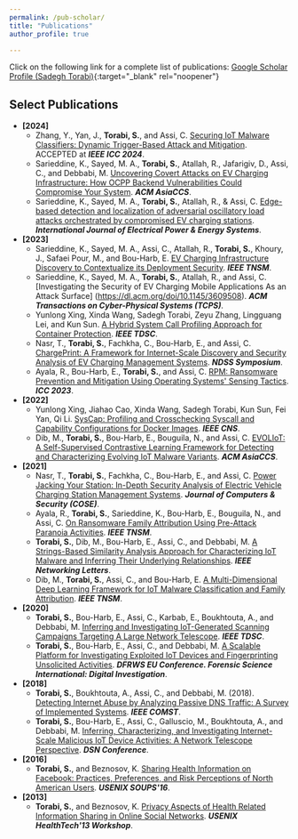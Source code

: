 ```yaml
---
permalink: /pub-scholar/
title: "Publications"
author_profile: true

---
```

<!-- ## Google Scholar Profile (Sadegh Torabi) -->
Click on the following link for a complete list of publications:
[Google Scholar Profile (Sadegh Torabi)](https://scholar.google.com/citations?user=sHaylg0AAAAJ&hl=en){:target="_blank" rel="noopener"}

## Select Publications
* **[2024]**
    * Zhang, Y., Yan, J., **Torabi, S.**, and Assi, C. [Securing IoT Malware Classifiers: Dynamic Trigger-Based Attack and Mitigation](). ACCEPTED at **_IEEE ICC 2024_**. 
    * Sarieddine, K., Sayed, M. A., **Torabi, S.**, Atallah, R., Jafarigiv, D., Assi, C., and Debbabi, M. [Uncovering Covert Attacks on EV Charging Infrastructure: How OCPP Backend Vulnerabilities Could Compromise Your System](https://www.researchgate.net/publication/377183224_Uncovering_Covert_Attacks_on_EV_Charging_Infrastructure_How_OCPP_Backend_Vulnerabilities_Could_Compromise_Your_System). **_ACM AsiaCCS_**.
    * Sarieddine, K., Sayed, M. A., **Torabi, S.**, Atallah, R., & Assi, C. [Edge-based detection and localization of adversarial oscillatory load attacks orchestrated by compromised EV charging stations](https://www.sciencedirect.com/science/article/pii/S0142061523007925). **_International Journal of Electrical Power & Energy Systems_**.
* **[2023]**
    * Sarieddine, K., Sayed, M. A., Assi, C., Atallah, R., **Torabi, S.**, Khoury, J., Safaei Pour, M., and Bou-Harb, E. [EV Charging Infrastructure Discovery to Contextualize its Deployment Security](https://ieeexplore.ieee.org/abstract/document/10271387). **_IEEE TNSM_**.
    * Sarieddine, K., Sayed, M. A., **Torabi, S.**, Atallah, R., and Assi, C. [Investigating the Security of EV Charging Mobile Applications As an Attack Surface] (https://dl.acm.org/doi/10.1145/3609508). **_ACM Transactions on Cyber-Physical Systems (TCPS)_**.
    * Yunlong Xing, Xinda Wang, Sadegh Torabi, Zeyu Zhang, Lingguang Lei, and Kun Sun. [A Hybrid System Call Profiling Approach for Container Protection](https://ieeexplore.ieee.org/abstract/document/10105304). **_IEEE TDSC_**. 
    * Nasr, T., **Torabi, S.**, Fachkha, C., Bou-Harb, E., and Assi, C. [ChargePrint: A Framework for Internet-Scale Discovery and Security Analysis of EV Charging Management Systems](https://www.ndss-symposium.org/wp-content/uploads/2023/02/ndss2023_s84_paper.pdf). **_NDSS Symposium_**.
    * Ayala, R., Bou-Harb, E., **Torabi, S.**, and Assi, C. [RPM: Ransomware Prevention and Mitigation Using Operating Systems' Sensing Tactics](https://ieeexplore.ieee.org/abstract/document/10279119). **_ICC 2023_**.
* **[2022]**
    * Yunlong Xing, Jiahao Cao, Xinda Wang, Sadegh Torabi, Kun Sun, Fei Yan, Qi Li. [SysCap: Profiling and Crosschecking Syscall and Capability Configurations for Docker Images](https://ieeexplore.ieee.org/abstract/document/9947248). **_IEEE CNS_**. 
    * Dib, M., **Torabi, S.**, Bou-Harb, E., Bouguila, N., and Assi, C. [EVOLIoT: A Self-Supervised Contrastive Learning Framework for Detecting and Characterizing Evolving IoT Malware Variants](https://dl.acm.org/doi/abs/10.1145/3488932.3517393). **_ACM AsiaCCS_**.
* **[2021]**
    * Nasr, T., **Torabi, S.**, Fachkha, C., Bou-Harb, E., and Assi, C. [Power Jacking Your Station: In-Depth Security Analysis of Electric Vehicle Charging Station Management Systems](https://www.sciencedirect.com/science/article/pii/S0167404821003357). **_Journal of Computers & Security (COSE)_**.
    * Ayala, R., **Torabi, S.**, Sarieddine, K., Bou-Harb, E., Bouguila, N., and Assi, C. [On Ransomware Family Attribution Using Pre-Attack Paranoia Activities](https://ieeexplore.ieee.org/abstract/document/9536608). **_IEEE TNSM_**.
    * **Torabi, S.**, Dib, M., Bou-Harb, E., Assi, C., and Debbabi, M. [A Strings-Based Similarity Analysis Approach for Characterizing IoT Malware and Inferring Their Underlying Relationships](https://ieeexplore.ieee.org/abstract/document/9419077). **_IEEE Networking Letters_**.
    * Dib, M., **Torabi, S.**, Assi, C., and Bou-Harb, E. [A Multi-Dimensional Deep Learning Framework for IoT Malware Classification and Family Attribution](https://ieeexplore.ieee.org/abstract/document/9411822). **_IEEE TNSM_**.
* **[2020]**
    * **Torabi, S.**, Bou-Harb, E., Assi, C., Karbab, E., Boukhtouta, A., and Debbabi, M. [Inferring and Investigating IoT-Generated Scanning Campaigns Targeting A Large Network Telescope](https://ieeexplore.ieee.org/abstract/document/9027816). **_IEEE TDSC_**.
    * **Torabi, S.**, Bou-Harb, E., Assi, C., and Debbabi, M. [A Scalable Platform for Investigating Exploited IoT Devices and Fingerprinting Unsolicited Activities](https://www.sciencedirect.com/science/article/pii/S2666281720300172). **_DFRWS EU Conference. Forensic Science International: Digital Investigation_**. 
* **[2018]**
    * **Torabi, S.**, Boukhtouta, A., Assi, C., and Debbabi, M. (2018). [Detecting Internet Abuse by Analyzing Passive DNS Traffic: A Survey of Implemented Systems](https://ieeexplore.ieee.org/abstract/document/8391393). **_IEEE COMST_**.
    * **Torabi, S.**, Bou-Harb, E., Assi, C., Galluscio, M., Boukhtouta, A., and Debbabi, M. [Inferring, Characterizing, and Investigating Internet-Scale Malicious IoT Device Activities: A Network Telescope Perspective](https://ieeexplore.ieee.org/abstract/document/8416516). **_DSN Conference_**.
* **[2016]**
    * **Torabi, S.**, and Beznosov, K. [Sharing Health Information on Facebook: Practices, Preferences, and Risk Perceptions of North American Users](https://www.usenix.org/system/files/conference/soups2016/soups2016-paper-torabi.pdf). **_USENIX SOUPS'16_**.
* **[2013]**
    * **Torabi, S.**, and Beznosov, K. [Privacy Aspects of Health Related Information Sharing in Online Social Networks](https://www.usenix.org/conference/healthtech13/workshop-program/presentation/torabi). **_USENIX HealthTech'13 Workshop_**.


<!-- Backup copy &>>>><<<>>>
* **[2024]**
    * Sarieddine, K., Sayed, M. A., **Torabi, S.**, Atallah, R., Jafarigiv, D., Assi, C., and Debbabi, M. (2024). [Uncovering Covert Attacks on EV Charging Infrastructure: How OCPP Backend Vulnerabilities Could Compromise Your System](https://www.researchgate.net/publication/377183224_Uncovering_Covert_Attacks_on_EV_Charging_Infrastructure_How_OCPP_Backend_Vulnerabilities_Could_Compromise_Your_System). **_ACM AsiaCCS_**.
    * Sarieddine, K., Sayed, M. A., **Torabi, S.**, Atallah, R., & Assi, C. (2024). [Edge-based detection and localization of adversarial oscillatory load attacks orchestrated by compromised EV charging stations](https://www.sciencedirect.com/science/article/pii/S0142061523007925). **_International Journal of Electrical Power & Energy Systems_**.
* **[2023]**
    * Sarieddine, K., Sayed, M. A., Assi, C., Atallah, R., **Torabi, S.**, Khoury, J., Safaei Pour, M., and Bou-Harb, E. (2023, Sept). [EV Charging Infrastructure Discovery to Contextualize its Deployment Security](https://ieeexplore.ieee.org/abstract/document/10271387). **_IEEE TNSM_**.
    * Sarieddine, K., Sayed, M. A., **Torabi, S.**, Atallah, R., and Assi, C. (2023, July). Investigating the Security of EV Charging Mobile Applications As an Attack Surface. **_Transactions on Cyber-Physical Systems (TCPS)_**.
    * Yunlong Xing, Xinda Wang, Sadegh Torabi, Zeyu Zhang, Lingguang Lei, and Kun Sun (2023, April). [A Hybrid System Call Profiling Approach for Container Protection](https://ieeexplore.ieee.org/abstract/document/10105304). **_IEEE TDSC_**. 
    * Nasr, T., **Torabi, S.**, Fachkha, C., Bou-Harb, E., and Assi, C. (2023, March). [ChargePrint: A Framework for Internet-Scale Discovery and Security Analysis of EV Charging Management Systems](https://www.ndss-symposium.org/wp-content/uploads/2023/02/ndss2023_s84_paper.pdf). **_NDSS Symposium_**.
    * Ayala, R., Bou-Harb, E., **Torabi, S.**, and Assi, C. (2023, May). [RPM: Ransomware Prevention and Mitigation Using Operating Systems' Sensing Tactics](https://ieeexplore.ieee.org/abstract/document/10279119). **_ICC 2023_**.
* **[2022]**
    * Yunlong Xing, Jiahao Cao, Xinda Wang, Sadegh Torabi, Kun Sun, Fei Yan, Qi Li (2022, October). [SysCap: Profiling and Crosschecking Syscall and Capability Configurations for Docker Images](https://ieeexplore.ieee.org/abstract/document/9947248). **_IEEE CNS_**. 
    * Dib, M., **Torabi, S.**, Bou-Harb, E., Bouguila, N., and Assi, C. (2022, May). [EVOLIoT: A Self-Supervised Contrastive Learning Framework for Detecting and Characterizing Evolving IoT Malware Variants](https://dl.acm.org/doi/abs/10.1145/3488932.3517393). **_ACM AsiaCCS_**.
* **[2021]**
    * Nasr, T., **Torabi, S.**, Fachkha, C., Bou-Harb, E., and Assi, C. (2021, November). [Power Jacking Your Station: In-Depth Security Analysis of Electric Vehicle Charging Station Management Systems](https://www.sciencedirect.com/science/article/pii/S0167404821003357). **_Journal of Computers & Security (COSE)_**.
    * Ayala, R., **Torabi, S.**, Sarieddine, K., Bou-Harb, E., Bouguila, N., and Assi, C. (2021, September). [On Ransomware Family Attribution Using Pre-Attack Paranoia Activities](https://ieeexplore.ieee.org/abstract/document/9536608). **_IEEE TNSM_**.
    * **Torabi, S.**, Dib, M., Bou-Harb, E., Assi, C., and Debbabi, M. (2021, April). [A Strings-Based Similarity Analysis Approach for Characterizing IoT Malware and Inferring Their Underlying Relationships](https://ieeexplore.ieee.org/abstract/document/9419077). **_IEEE Networking Letters_**.
    * Dib, M., **Torabi, S.**, Assi, C., and Bou-Harb, E. (2021, June). [A Multi-Dimensional Deep Learning Framework for IoT Malware Classification and Family Attribution](https://ieeexplore.ieee.org/abstract/document/9411822). **_IEEE TNSM_**.
* **[2020]**
    * **Torabi, S.**, Bou-Harb, E., Assi, C., Karbab, E., Boukhtouta, A., and Debbabi, M. (2020, March). [Inferring and Investigating IoT-Generated Scanning Campaigns Targeting A Large Network Telescope](https://ieeexplore.ieee.org/abstract/document/9027816). **_IEEE TDSC_**.
    * **Torabi, S.**, Bou-Harb, E., Assi, C., and Debbabi, M. (2020, April). [A Scalable Platform for Investigating Exploited IoT Devices and Fingerprinting Unsolicited Activities](https://www.sciencedirect.com/science/article/pii/S2666281720300172). **_DFRWS EU Conference. Forensic Science International: Digital Investigation_**. 
* **[2018]**
    * **Torabi, S.**, Boukhtouta, A., Assi, C., and Debbabi, M. (2018). [Detecting Internet Abuse by Analyzing Passive DNS Traffic: A Survey of Implemented Systems](https://ieeexplore.ieee.org/abstract/document/8391393). **_IEEE COMST_**.
    * **Torabi, S.**, Bou-Harb, E., Assi, C., Galluscio, M., Boukhtouta, A., and Debbabi, M. (2018). [Inferring, Characterizing, and Investigating Internet-Scale Malicious IoT Device Activities: A Network Telescope Perspective](https://ieeexplore.ieee.org/abstract/document/8416516). **_DSN Conference_**.
* **[2016]**
    * **Torabi, S.**, and Beznosov, K. (2016). [Sharing Health Information on Facebook: Practices, Preferences, and Risk Perceptions of North American Users](https://www.usenix.org/system/files/conference/soups2016/soups2016-paper-torabi.pdf). **_USENIX SOUPS'16_**.
* **[2013]**
    * **Torabi, S.**, and Beznosov, K. (2013). [Privacy Aspects of Health Related Information Sharing in Online Social Networks](https://www.usenix.org/conference/healthtech13/workshop-program/presentation/torabi). **_USENIX HealthTech'13 Workshop_**. -->